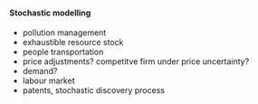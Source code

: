 #### Stochastic modelling

- pollution management
- exhaustible   resource stock
- people transportation
- price adjustments? competitve firm under price uncertainty? 
- demand? 
- labour market
- patents, stochastic discovery process